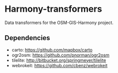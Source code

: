 Harmony-transformers
====================

Data transformers for the OSM-GIS-Harmony project.

Dependencies
------------

* carto: https://github.com/mapbox/carto
* ogr2osm: https://github.com/pnorman/ogr2osm
* tilelite: http://bitbucket.org/springmeyer/tilelite
* webrokeit: https://github.com/cbenz/webrokeit
